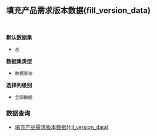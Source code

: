 ## 填充产品需求版本数据(fill_version_data) <!-- {docsify-ignore-all} -->



<br>
<p class="panel-title"><b>默认数据集</b></p>

* `否`

<p class="panel-title"><b>数据集类型</b></p>

* `数据查询`

<p class="panel-title"><b>选择列级别</b></p>

* `全部数据`




### 数据查询
  * [填充产品需求版本数据(fill_version_data)](module/ProdMgmt/baseline_idea/query/fill_version_data)
